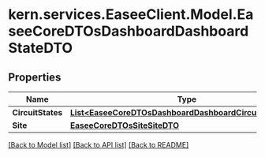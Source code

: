 # kern.services.EaseeClient.Model.EaseeCoreDTOsDashboardDashboardStateDTO

## Properties

Name | Type | Description | Notes
------------ | ------------- | ------------- | -------------
**CircuitStates** | [**List&lt;EaseeCoreDTOsDashboardDashboardCircuitStateDTO&gt;**](EaseeCoreDTOsDashboardDashboardCircuitStateDTO.md) |  | [optional] 
**Site** | [**EaseeCoreDTOsSiteSiteDTO**](EaseeCoreDTOsSiteSiteDTO.md) |  | [optional] 

[[Back to Model list]](../README.md#documentation-for-models) [[Back to API list]](../README.md#documentation-for-api-endpoints) [[Back to README]](../README.md)

